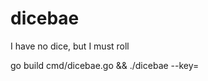 # dicebae
I have no dice, but I must roll

go build cmd/dicebae.go && ./dicebae --key=<SomeDiscordBotAPIKey>

